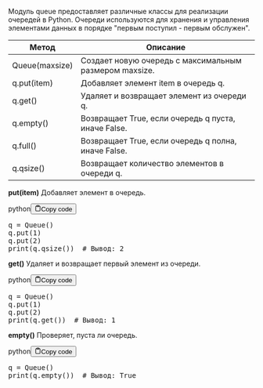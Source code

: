 <p>Модуль queue предоставляет различные классы для реализации очередей в Python.
Очереди используются для хранения и управления элементами данных в порядке "первым поступил - первым обслужен".</p>
<table>
<thead>
<tr>
<th>Метод</th>
<th>Описание</th>
</tr>
</thead>
<tbody>
<tr>
<td>Queue(maxsize)</td>
<td>Создает новую очередь с максимальным размером maxsize.</td>
</tr>
<tr>
<td>q.put(item)</td>
<td>Добавляет элемент item в очередь q.</td>
</tr>
<tr>
<td>q.get()</td>
<td>Удаляет и возвращает элемент из очереди q.</td>
</tr>
<tr>
<td>q.empty()</td>
<td>Возвращает True, если очередь q пуста, иначе False.</td>
</tr>
<tr>
<td>q.full()</td>
<td>Возвращает True, если очередь q полна, иначе False.</td>
</tr>
<tr>
<td>q.qsize()</td>
<td>Возвращает количество элементов в очереди q.</td>
</tr>
</tbody>
</table>
<p><strong>put(item)</strong> Добавляет элемент в очередь.</p>
<div class="code-element"><div class="lang-line"><text>python</text><button class="copy-button" id="code428b" onclick="copyCode(code428, code428b)"><svg stroke="currentColor" fill="none" stroke-width="2" viewBox="0 0 24 24" stroke-linecap="round" stroke-linejoin="round" class="h-4 w-4" height="1em" width="1em" xmlns="http://www.w3.org/2000/svg"><path d="M16 4h2a2 2 0 0 1 2 2v14a2 2 0 0 1-2 2H6a2 2 0 0 1-2-2V6a2 2 0 0 1 2-2h2"></path><rect x="8" y="2" width="8" height="4" rx="1" ry="1"></rect></svg><text>Copy code</text></button></div><div class="code" id="code428"><div class="highlight"><pre><span></span><span class="n">q</span> <span class="o">=</span> <span class="n">Queue</span><span class="p">()</span>
<span class="n">q</span><span class="o">.</span><span class="n">put</span><span class="p">(</span><span class="mi">1</span><span class="p">)</span>
<span class="n">q</span><span class="o">.</span><span class="n">put</span><span class="p">(</span><span class="mi">2</span><span class="p">)</span>
<span class="nb">print</span><span class="p">(</span><span class="n">q</span><span class="o">.</span><span class="n">qsize</span><span class="p">())</span>  <span class="c1"># Вывод: 2</span>
</pre></div></div></div>

<p><strong>get()</strong> Удаляет и возвращает первый элемент из очереди.</p>
<div class="code-element"><div class="lang-line"><text>python</text><button class="copy-button" id="code429b" onclick="copyCode(code429, code429b)"><svg stroke="currentColor" fill="none" stroke-width="2" viewBox="0 0 24 24" stroke-linecap="round" stroke-linejoin="round" class="h-4 w-4" height="1em" width="1em" xmlns="http://www.w3.org/2000/svg"><path d="M16 4h2a2 2 0 0 1 2 2v14a2 2 0 0 1-2 2H6a2 2 0 0 1-2-2V6a2 2 0 0 1 2-2h2"></path><rect x="8" y="2" width="8" height="4" rx="1" ry="1"></rect></svg><text>Copy code</text></button></div><div class="code" id="code429"><div class="highlight"><pre><span></span><span class="n">q</span> <span class="o">=</span> <span class="n">Queue</span><span class="p">()</span>
<span class="n">q</span><span class="o">.</span><span class="n">put</span><span class="p">(</span><span class="mi">1</span><span class="p">)</span>
<span class="n">q</span><span class="o">.</span><span class="n">put</span><span class="p">(</span><span class="mi">2</span><span class="p">)</span>
<span class="nb">print</span><span class="p">(</span><span class="n">q</span><span class="o">.</span><span class="n">get</span><span class="p">())</span>  <span class="c1"># Вывод: 1</span>
</pre></div></div></div>

<p><strong>empty()</strong> Проверяет, пуста ли очередь.</p>
<div class="code-element"><div class="lang-line"><text>python</text><button class="copy-button" id="code430b" onclick="copyCode(code430, code430b)"><svg stroke="currentColor" fill="none" stroke-width="2" viewBox="0 0 24 24" stroke-linecap="round" stroke-linejoin="round" class="h-4 w-4" height="1em" width="1em" xmlns="http://www.w3.org/2000/svg"><path d="M16 4h2a2 2 0 0 1 2 2v14a2 2 0 0 1-2 2H6a2 2 0 0 1-2-2V6a2 2 0 0 1 2-2h2"></path><rect x="8" y="2" width="8" height="4" rx="1" ry="1"></rect></svg><text>Copy code</text></button></div><div class="code" id="code430"><div class="highlight"><pre><span></span><span class="n">q</span> <span class="o">=</span> <span class="n">Queue</span><span class="p">()</span>
<span class="nb">print</span><span class="p">(</span><span class="n">q</span><span class="o">.</span><span class="n">empty</span><span class="p">())</span>  <span class="c1"># Вывод: True</span>
</pre></div></div></div>